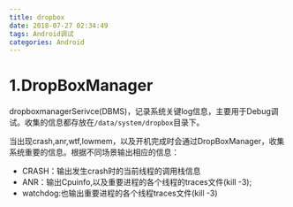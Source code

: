 ```yaml
---
title: dropbox
date: 2018-07-27 02:34:49
tags: Android调试
categories: Android
---
```

# 1.DropBoxManager
 
dropboxmanagerSerivce(DBMS)，记录系统关键log信息，主要用于Debug调试。收集的信息都存放在`/data/system/dropbox`目录下。

当出现crash,anr,wtf,lowmem，以及开机完成时会通过DropBoxManager，收集系统重要的信息。根据不同场景输出相应的信息：

* CRASH：输出发生crash时的当前线程的调用栈信息
* ANR：输出Cpuinfo,以及重要进程的各个线程的traces文件(kill -3);
* watchdog:也输出重要进程的各个线程traces文件(kill -3)
